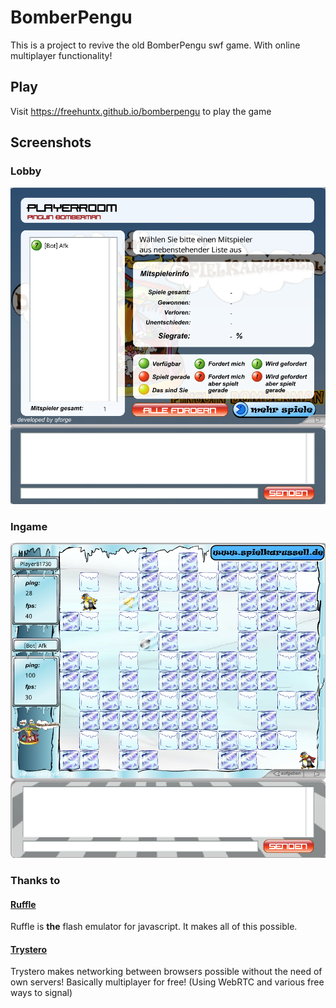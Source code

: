 # BomberPengu
This is a project to revive the old BomberPengu swf game. With online multiplayer functionality!

## Play
Visit https://freehuntx.github.io/bomberpengu to play the game

## Screenshots
### Lobby
![](./assets/lobby.PNG)
### Ingame
![](./assets/ingame.PNG)

### Thanks to
#### [Ruffle](https://github.com/ruffle-rs/ruffle)
Ruffle is **the** flash emulator for javascript. It makes all of this possible.
#### [Trystero](https://github.com/dmotz/trystero)
Trystero makes networking between browsers possible without the need of own servers! Basically multiplayer for free! (Using WebRTC and various free ways to signal)
